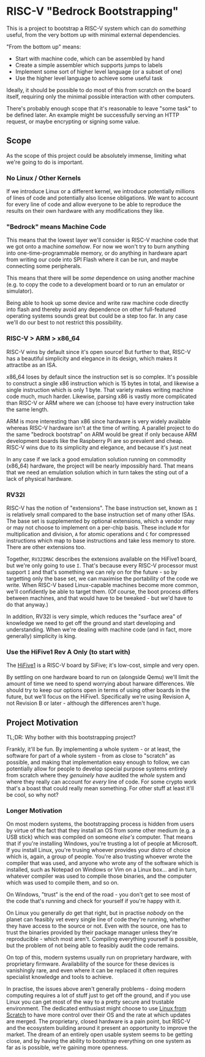 # RISC-V "Bedrock Bootstrapping"

This is a project to bootstrap a RISC-V system which can do _something_ useful, from the very bottom up with minimal external dependencies.

"From the bottom up" means:

- Start with machine code, which can be assembled by hand
- Create a simple assembler which supports jumps to labels
- Implement some sort of higher level language (or a subset of one)
- Use the higher level language to achieve some useful task

Ideally, it should be possible to do most of this from scratch on the board itself, requiring only the minimal possible interaction with other computers.

There's probably enough scope that it's reasonable to leave "some task" to be defined later. An example might be successfully serving an HTTP request, or maybe encrypting or signing some value.

## Scope

As the scope of this project could be absolutely immense, limiting what we're going to do is important.

### No Linux / Other Kernels

If we introduce Linux or a different kernel, we introduce potentially millions of lines of code and potentially also license obligations. We want to account for every line of code and allow everyone to be able to reproduce the results on their own hardware with any modifications they like.

### "Bedrock" means Machine Code

This means that the lowest layer we'll consider is RISC-V machine
code that we got onto a machine _somehow_. For now we won't try to burn anything into one-time-programmable memory, or do anything in hardware apart from writing our code into SPI Flash where it can be run, and maybe connecting some peripherals.

This means that there will be _some_ dependence on using another machine (e.g. to copy the code to a development board or to run an emulator or simulator).

Being able to hook up some device and write raw machine code directly into flash and thereby avoid any dependence on other full-featured operating systems sounds great but could be a step too far. In any case we'll do our best to not restrict this possibility.

### RISC-V > ARM > x86\_64

RISC-V wins by default since it's open source! But further to that, RISC-V has a beautiful simplicity and elegance in its design, which makes it attractibe as an ISA.

x86\_64 loses by default since the instruction set is so complex. It's possible to construct a single x86 instruction which is 15 bytes in total, and likewise a single instruction which is only 1 byte. That variety makes writing machine code much, much harder. Likewise, parsing x86 is vastly more complicated than RISC-V or ARM where we can (choose to) have every instruction take the same length.

ARM is more interesting than x86 since hardware is very widely available whereas RISC-V hardware isn't at the time of writing.
A parallel project to do the same "bedrock bootstrap" on ARM would be great if only because ARM development boards like the Raspberry Pi are so
prevalent and cheap. RISC-V wins due to its simplicity and elegance, and because it's just neat

In any case if we lack a good emulation solution running on commodity (x86\_64) hardware, the project will be nearly
impossibly hard. That means that we need an emulation solution which in turn takes the sting out of a lack of physical hardware.

### RV32I

RISC-V has the notion of "extensions". The base instruction set, known as `I` is relatively small compared to the base instruction set of many other ISAs. The base set is supplemented by optional extensions, which a vendor may or may not choose to implement on a per-chip basis. These include `M` for multiplication and division, `A` for atomic operations and `C` for compressed instructions which map to base instructions and take less memory to store. There are other extensions too.

Together, `RV32IMAC` describes the extensions available on the HiFive1 board, but we're only going to use `I`. That's because every RISC-V processor must support `I` and that's something we can rely on for the future - so by targetting only the base set, we can maximise the portability of the code we write. When RISC-V based Linux-capable machines become more common, we'll confidently be able to target them. (Of course, the boot process differs between machines, and that would have to be tweaked - but we'd have to do that anyway.)

In addition, RV32I is very simple, which reduces the "surface area" of knowledge we need to get off the ground and start developing and understanding. When we're dealing with machine code (and in fact, more generally) simplicity is king.

### Use the HiFive1 Rev A Only (to start with)

The [HiFive1](https://www.sifive.com/boards/hifive1) is a RISC-V board by SiFive; it's low-cost, simple and very open.

By settling on one hardware board to run on (alongside Qemu) we'll limit the amount of time we need to spend worrying about harware differences. We should try to keep our options open in terms of using other boards in the future, but we'll focus on the HiFive1. Specifically we're using Revision A, not Revision B or later - although the differences aren't huge.

## Project Motivation

TL;DR: Why bother with this bootstrapping project?

Frankly, it'll be fun. By implementing a whole system - or at least, the software for part of a whole system - from as close to "scratch" as possible, and making that implementation easy enough to follow, we can potentially allow for people to develop special purpose systems entirely from scratch where they _genuinely have_ audited the _whole_ system and where they really can account for _every_ line of code. For some crypto work that's a boast that could really mean something. For other stuff at least it'll be cool, so why not?

### Longer Motivation

On most modern systems, the bootstrapping process is hidden from users by virtue of the fact that they install an OS from some other medium (e.g. a USB stick) which was compiled on someone _else's_ computer. That means that if you're installing Windows, you're trusting a lot of people at Microsoft. If you install Linux, you're trusing whoever provides your distro of choice which is, again, a group of people. You're also trusting whoever wrote the compiler that was used, and anyone who wrote any of the software which is installed, such as Notepad on Windows or Vim on a Linux box... and in turn, whatever compiler was used to compile those binaries, and the computer which was used to compile them, and so on.

On Windows, "trust" is the end of the road - you don't get to see most of the code that's running and check for yourself if you're happy with it.

On Linux you generally _do_ get that right, but in practise _nobody_ on the planet can feasibly vet every single line of code they're running, whether they have access to the source or not. Even with the source, one has to trust the binaries provided by their package manager unless they're reproducible - which most aren't. Compiling everything yourself is possible, but the problem of not being able to feasibly audit the code remains.

On top of this, modern systems usually run on proprietary hardware, with proprietary firmware. Availability of the source for these devices is vanishingly rare, and even where it can be replaced it often requires specialist knowledge and tools to achieve.

In practise, the issues above aren't generally problems - doing modern computing requires a lot of stuff just to get off the ground, and if you use Linux you can get most of the way to a pretty secure and trustable environment. The dedicated enthusiast might choose to use [Linux from Scratch](http://www.linuxfromscratch.org/lfs/) to have more control over
their OS and the rate at which updates are merged. The proprietary, closed hardware is a pain point, but RISC-V and the ecosystem building around it present an opportunity to improve the market. The dream of an entirely open usable system seems to be getting close, and by having the ability to bootstrap everything on one system as far as is possible, we're gaining more openness.
